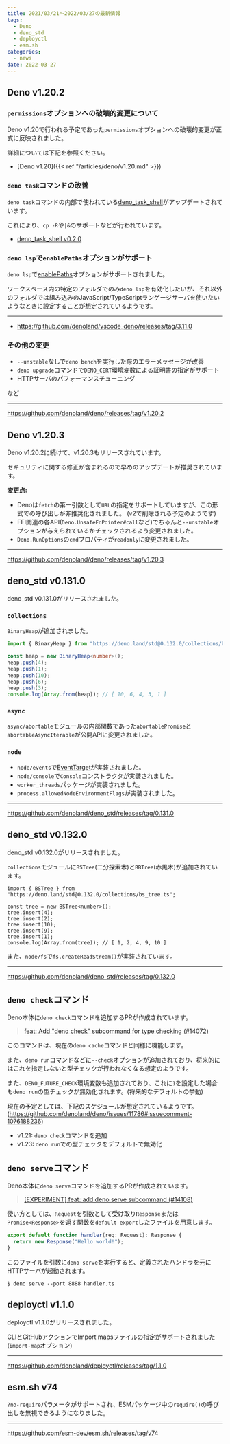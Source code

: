 ```yaml
---
title: 2021/03/21〜2022/03/27の最新情報
tags:
  - Deno
  - deno_std
  - deployctl
  - esm.sh
categories:
  - news
date: 2022-03-27
---
```


## Deno v1.20.2

### `permissions`オプションへの破壊的変更について

Deno v1.20で行われる予定であった`permissions`オプションへの破壊的変更が正式に反映されました。

詳細については下記を参照ください。

- [Deno v1.20]({{< ref "/articles/deno/v1.20.md" >}})

### `deno task`コマンドの改善

`deno task`コマンドの内部で使われている[deno_task_shell](https://github.com/denoland/deno_task_shell)がアップデートされています。

これにより、`cp -R`や`|&`のサポートなどが行われています。

- [deno_task_shell v0.2.0](https://github.com/denoland/deno_task_shell/releases/tag/0.2.0)

### `deno lsp`で`enablePaths`オプションがサポート

`deno lsp`で[enablePaths](https://github.com/denoland/vscode_deno/blob/6bb9b70be0d0da9c5e4d4beda93f25d124518585/package.json#L136-L149)オプションがサポートされました。

ワークスペース内の特定のフォルダでのみ`deno lsp`を有効化したいが、それ以外のフォルダでは組み込みのJavaScript/TypeScriptランゲージサーバを使いたいようなときに設定することが想定されているようです。

---

- https://github.com/denoland/vscode_deno/releases/tag/3.11.0

### その他の変更

- `--unstable`なしで`deno bench`を実行した際のエラーメッセージが改善
- `deno upgrade`コマンドで`DENO_CERT`環境変数による証明書の指定がサポート
- HTTPサーバのパフォーマンスチューニング

など

---

https://github.com/denoland/deno/releases/tag/v1.20.2

## Deno v1.20.3

Deno v1.20.2に続けて、v1.20.3もリリースされています。

セキュリティに関する修正が含まれるので早めのアップデートが推奨されています。

**変更点:**

- Denoは`fetch`の第一引数として`URL`の指定をサポートしていますが、この形式での呼び出しが非推奨化されました。 (v2で削除される予定のようです)
- FFI関連の各API(`Deno.UnsafeFnPointer#call`など)でちゃんと`--unstable`オプションが与えられているかチェックされるよう変更されました。
- `Deno.RunOptions`の`cmd`プロパティが`readonly`に変更されました。

---

https://github.com/denoland/deno/releases/tag/v1.20.3

## deno_std v0.131.0

deno_std v0.131.0がリリースされました。

### `collections`

`BinaryHeap`が追加されました。

```ts
import { BinaryHeap } from "https://deno.land/std@0.132.0/collections/binary_heap.ts";

const heap = new BinaryHeap<number>();
heap.push(4);
heap.push(1);
heap.push(10);
heap.push(6);
heap.push(3);
console.log(Array.from(heap)); // [ 10, 6, 4, 3, 1 ]
```

### `async`

`async/abortable`モジュールの内部関数であった`abortablePromise`と`abortableAsyncIterable`が公開APIに変更されました。

### `node`

- `node/events`で[EventTarget](https://nodejs.org/docs/latest-v16.x/api/events.html#eventtarget-and-event-api)が実装されました。
- `node/console`で`Console`コンストラクタが実装されました。
- `worker_threads`パッケージが実装されました。
- `process.allowedNodeEnvironmentFlags`が実装されました。

---

https://github.com/denoland/deno_std/releases/tag/0.131.0

## deno_std v0.132.0

deno_std v0.132.0がリリースされました。

`collections`モジュールに`BSTree`(二分探索木)と`RBTree`(赤黒木)が追加されています。

```tsx
import { BSTree } from "https://deno.land/std@0.132.0/collections/bs_tree.ts";

const tree = new BSTree<number>();
tree.insert(4);
tree.insert(2);
tree.insert(10);
tree.insert(9);
tree.insert(1);
console.log(Array.from(tree)); // [ 1, 2, 4, 9, 10 ]
```

また、`node/fs`で`fs.createReadStream()`が実装されています。

---

https://github.com/denoland/deno_std/releases/tag/0.132.0

## `deno check`コマンド

Deno本体に`deno check`コマンドを追加するPRが作成されています。

> [feat: Add "deno check" subcommand for type checking (#14072)](https://github.com/denoland/deno/pull/14072)

このコマンドは、現在の`deno cache`コマンドと同様に機能します。

また、`deno run`コマンドなどに`--check`オプションが追加されており、将来的にはこれを指定しないと型チェックが行われなくなる想定のようです。

また、`DENO_FUTURE_CHECK`環境変数も追加されており、これに`1`を設定した場合も`deno run`の型チェックが無効化されます。(将来的なデフォルトの挙動)

現在の予定としては、下記のスケジュールが想定されているようです。(https://github.com/denoland/deno/issues/11786#issuecomment-1076188236)

- v1.21: `deno check`コマンドを追加
- v1.23: `deno run`での型チェックをデフォルトで無効化

## `deno serve`コマンド

Deno本体に`deno serve`コマンドを追加するPRが作成されています。

> [[EXPERIMENT] feat: add deno serve subcommand (#14108)](https://github.com/denoland/deno/pull/14108)

使い方としては、`Request`を引数として受け取り`Response`または`Promise<Response>`を返す関数を`default export`したファイルを用意します。

```ts
export default function handler(req: Request): Response {
  return new Response("Hello world!");
}
```

このファイルを引数に`deno serve`を実行すると、定義されたハンドラを元にHTTPサーバが起動されます。

```shell
$ deno serve --port 8888 handler.ts
```

## deployctl v1.1.0

deployctl v1.1.0がリリースされました。

CLIとGitHubアクションでImport mapsファイルの指定がサポートされました (`import-map`オプション)

---

https://github.com/denoland/deployctl/releases/tag/1.1.0

## esm.sh v74

`?no-require`パラメータがサポートされ、ESMパッケージ中の`require()`の呼び出しを無視できるようになりました。

---

https://github.com/esm-dev/esm.sh/releases/tag/v74

